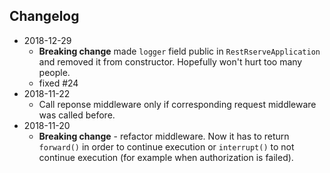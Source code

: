 ## Changelog

* 2018-12-29
    * **Breaking change** made `logger` field public in `RestRserveApplication` and removed it from constructor. Hopefully won't hurt too many people. 
    * fixed #24
* 2018-11-22
    * Call reponse middleware only if corresponding request middleware was called before.
* 2018-11-20
    * **Breaking change** - refactor middleware. Now it has to return `forward()` in order to continue execution or `interrupt()` to not continue execution (for example when authorization is failed).
